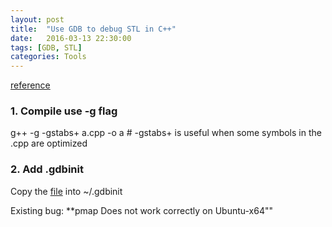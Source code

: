 ```yaml
---
layout: post
title:  "Use GDB to debug STL in C++"
date:   2016-03-13 22:30:00
tags: [GDB, STL]
categories: Tools
---
```

[reference](https://sourceware.org/gdb/wiki/STLSupport)

### 1. Compile use -g flag
g++ -g -gstabs+ a.cpp -o a  # -gstabs+ is useful when some symbols in the .cpp are optimized

### 2. Add .gdbinit
Copy the [file](https://sourceware.org/gdb/wiki/STLSupport?action=AttachFile&do=view&target=stl-views-1.0.3.gdb) into ~/.gdbinit

Existing bug: **pmap Does not work correctly on Ubuntu-x64""
